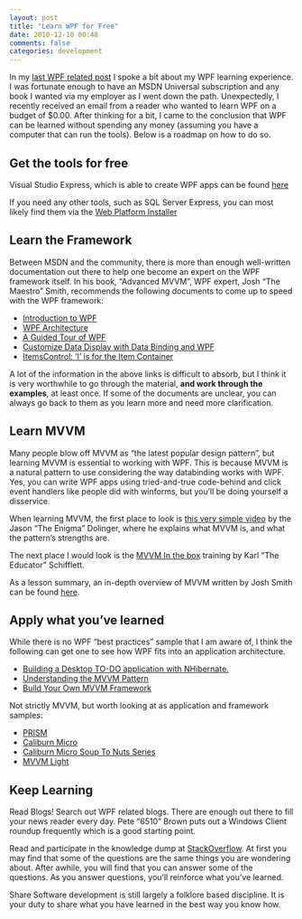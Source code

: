 ```yaml
---
layout: post
title: "Learn WPF for Free"
date: 2010-12-10 00:48
comments: false
categories: development 
---
```

In my [last WPF related post](http://nerditorium.danielauger.com/blog/2010/08/10/time-until-productivity-in-wpf/) I spoke a bit about my WPF learning experience. I was fortunate enough to have an MSDN Universal subscription and any book I wanted via my employer as I went down the path. Unexpectedly, I recently received an email from a reader who wanted to learn WPF on a budget of $0.00. After thinking for a bit, I came to the conclusion that WPF can be learned without spending any money (assuming you have a computer that can run the tools). Below is a roadmap on how to do so. <!-- more -->

## Get the tools for free
Visual Studio Express, which is able to create WPF apps can be found [here](http://www.microsoft.com/express/Windows/)

If you need any other tools, such as SQL Server Express, you can most likely find them via the [Web Platform Installer](http://www.microsoft.com/web/downloads/platform.aspx)

## Learn the Framework
Between MSDN and the community, there is more than enough well-written documentation out there to help one become an expert on the WPF framework itself. In his book, “Advanced MVVM”, WPF expert, Josh “The Maestro” Smith, recommends the following documents to come up to speed with the WPF framework:

* [Introduction to WPF](http://msdn.microsoft.com/en-us/library/aa970268.aspx) 
* [WPF Architecture](http://msdn.microsoft.com/en-us/library/ms750441.aspx) 
* [A Guided Tour of WPF](http://joshsmithonwpf.wordpress.com/a-guided-tour-of-wpf/)
* [Customize Data Display with Data Binding and WPF](http://msdn.microsoft.com/en-us/magazine/cc700358.aspx) 
* [ItemsControl: ‘I’ is for the Item Container](http://drwpf.com/blog/2008/03/25/itemscontrol-i-is-for-item-container/)

A lot of the information in the above links is difficult to absorb, but I think it is very worthwhile to go through the material, **and work through the examples**, at least once. If some of the documents are unclear, you can always go back to them as you learn more and need more clarification.

## Learn MVVM
Many people blow off MVVM as “the latest popular design pattern”, but learning MVVM is essential to working with WPF. This is because MVVM is a natural pattern to use considering the way databinding works with WPF. Yes, you can write WPF apps using tried-and-true code-behind and click event handlers like people did with winforms, but you’ll be doing yourself a disservice.

When learning MVVM, the first place to look is [this very simple video](http://blog.lab49.com/archives/2650) by the Jason “The Enigma” Dolinger, where he explains what MVVM is, and what the pattern’s strengths are.  

The next place I would look is the [MVVM In the box](http://karlshifflett.wordpress.com/2010/11/07/in-the-box-ndash-mvvm-training/) training by Karl “The Educator” Schifflett. 
 

As a lesson summary, an in-depth overview of MVVM written by Josh Smith can be found [here](http://www.microsoft.com/express/Windows/). 

## Apply what you’ve learned
While there is no WPF “best practices” sample that I am aware of, I think the following can get one to see how WPF fits into an application architecture.

* [Building a Desktop TO-DO application with NHibernate.](http://msdn.microsoft.com/en-us/magazine/ee819139.aspx)  
* [Understanding the MVVM Pattern](http://channel9.msdn.com/Events/MIX/MIX10/EX14)
* [Build Your Own MVVM Framework](http://channel9.msdn.com/Events/MIX/MIX10/EX15)

Not strictly MVVM, but worth looking at as application and framework samples:

* [PRISM](http://compositewpf.codeplex.com/)  
* [Caliburn Micro](http://caliburnmicro.codeplex.com/)   
* [Caliburn Micro Soup To Nuts Series](http://caliburnmicro.codeplex.com/documentation)  
* [MVVM Light](http://mvvmlight.codeplex.com/)

## Keep Learning
Read Blogs! Search out WPF related blogs. There are enough out there to fill your news reader every day. Pete “6510” Brown  puts out a Windows Client roundup frequently which is a good starting point.

Read and participate in the knowledge dump at [StackOverflow](http://stackoverflow.com/questions/tagged/wpf).
At first you may find that some of the questions are the same things you are wondering about. After awhile, you will find that you can answer some of the questions. As you answer questions, you’ll reinforce what you’ve learned.

Share
Software development is still largely a folklore based discipline. It is your duty to share what you have learned in the best way you know how.
